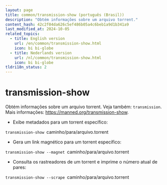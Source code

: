 ```yaml
---
layout: page
title: common/transmission-show (português (Brasil))
description: "Obtém informações sobre um arquivo torrent."
content_hash: 42c2f04da626c5ef486b05a4c6beb1a9d1b341a9
last_modified_at: 2024-10-05
related_topics:
  - title: English version
    url: /en/common/transmission-show.html
    icon: bi bi-globe
  - title: Nederlands version
    url: /nl/common/transmission-show.html
    icon: bi bi-globe
tldri18n_status: 2
---
```

# transmission-show

Obtém informações sobre um arquivo torrent.
Veja também: `transmission`.
Mais informações: <https://manned.org/transmission-show>.

- Exibe metadados para um torrent específico:

`transmission-show `<span class="tldr-var badge badge-pill bg-dark-lm bg-white-dm text-white-lm text-dark-dm font-weight-bold">caminho/para/arquivo.torrent</span>

- Gera um link magnético para um torrent específico:

`transmission-show --magnet `<span class="tldr-var badge badge-pill bg-dark-lm bg-white-dm text-white-lm text-dark-dm font-weight-bold">caminho/para/arquivo.torrent</span>

- Consulta os rastreadores de um torrent e imprime o número atual de pares:

`transmission-show --scrape `<span class="tldr-var badge badge-pill bg-dark-lm bg-white-dm text-white-lm text-dark-dm font-weight-bold">caminho/para/arquivo.torrent</span>
